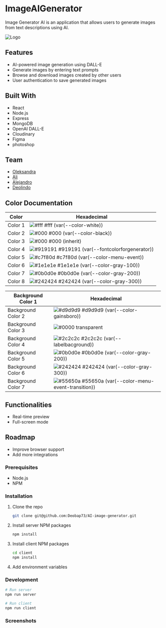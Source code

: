 # ImageAIGenerator

Image Generator AI is an application that allows users to generate images from text descriptions using AI.

![Logo](https://github.com/NULL0M/image-gen/blob/3c9fb09ec928902a150f532077f6510499b25659/client/src/assets/imageAIGeneratorLogo.png)

## Features

- AI-powered image generation using DALL-E
- Generate images by entering text prompts
- Browse and download images created by other users
- User authentication to save generated images

## Built With

- React
- Node.js
- Express
- MongoDB
- OpenAI DALL-E
- Cloudinary
- Figma
- photoshop

## Team

- [Oleksandra](https://github.com/oleksandra-github)
- [Ali](https://github.com/NULL0M)
- [Alejandro](https://github.com/neptuneboy666)
- [Deolindo](https://github.com/Deobap73)

## Color Documentation

| Color   | Hexadecimal                                                                                     |
| ------- | ----------------------------------------------------------------------------------------------- |
| Color 1 | ![#fff](https://via.placeholder.com/10/fff?text=+) #fff (var(--color-white))                    |
| Color 2 | ![#000](https://via.placeholder.com/10/000?text=+) #000 (var(--color-black))                    |
| Color 3 | ![#000](https://via.placeholder.com/10/000?text=+) #000 (inherit)                               |
| Color 4 | ![#919191](https://via.placeholder.com/10/919191?text=+) #919191 (var(--fontcolorforgenerator)) |
| Color 5 | ![#c7f80d](https://via.placeholder.com/10/c7f80d?text=+) #c7f80d (var(--color-menu-event))      |
| Color 6 | ![#1e1e1e](https://via.placeholder.com/10/1e1e1e?text=+) #1e1e1e (var(--color-gray-100))        |
| Color 7 | ![#0b0d0e](https://via.placeholder.com/10/0b0d0e?text=+) #0b0d0e (var(--color-gray-200))        |
| Color 8 | ![#242424](https://via.placeholder.com/10/242424?text=+) #242424 (var(--color-gray-300))        |

| Background Color 1 | Hexadecimal                                                                                           |
| ------------------ | ----------------------------------------------------------------------------------------------------- |
| Background Color 2 | ![#d9d9d9](https://via.placeholder.com/10/d9d9d9?text=+) #d9d9d9 (var(--color-gainsboro))             |
| Background Color 3 | ![#0000](https://via.placeholder.com/10/0000?text=+) transparent                                      |
| Background Color 4 | ![#2c2c2c](https://via.placeholder.com/10/2c2c2c?text=+) #2c2c2c (var(--labelbacground))              |
| Background Color 5 | ![#0b0d0e](https://via.placeholder.com/10/0b0d0e?text=+) #0b0d0e (var(--color-gray-200))              |
| Background Color 6 | ![#242424](https://via.placeholder.com/10/242424?text=+) #242424 (var(--color-gray-300))              |
| Background Color 7 | ![#55650a](https://via.placeholder.com/10/55650a?text=+) #55650a (var(--color-menu-event-transition)) |

## Functionalities

- Real-time preview
- Full-screen mode

## Roadmap

- Improve browser support
- Add more integrations

### Prerequisites

- Node.js
- NPM

### Installation

1. Clone the repo

   ```bash
   git clone git@github.com:Deobap73/AI-image-generator.git
   ```

2. Install server NPM packages

   ```bash
   npm install
   ```

3. Install client NPM packages

   ```bash
   cd client
   npm install
   ```

4. Add environment variables

### Development

```bash
# Run server
npm run server

# Run client
npm run client
```

### Screenshots
